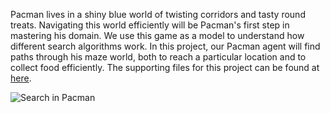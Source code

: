 Pacman lives in a shiny blue world of twisting corridors and tasty round treats. Navigating this world efficiently will be 
Pacman's first step in mastering his domain. We use this game as a model to understand how different search algorithms work. 
In this project, our Pacman agent will find paths through his maze world, both to reach a particular location and to 
collect food efficiently. The supporting files for this project can be found at [here](http://ai.berkeley.edu/search.html).

![Search in Pacman](https://s3-us-west-2.amazonaws.com/cs188websitecontent/projects/release/search/v1/001/maze.png)

